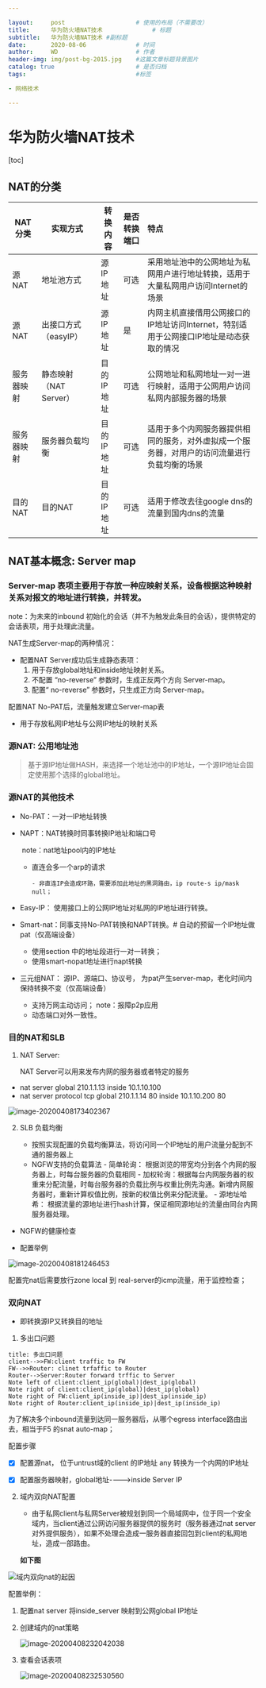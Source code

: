 ```yaml
---

layout:     post   				    # 使用的布局（不需要改）
title:      华为防火墙NAT技术 				# 标题 
subtitle:   华为防火墙NAT技术 #副标题
date:       2020-08-06 				# 时间
author:     WD 						# 作者
header-img: img/post-bg-2015.jpg 	#这篇文章标题背景图片
catalog: true 						# 是否归档
tags:								#标签

- 网络技术

---
```




# 华为防火墙NAT技术

[toc]



## NAT的分类

| NAT 分类   | 实现方式               | 转换内容   | 是否转换端口 | 特点                                                         |
| ---------- | ---------------------- | ---------- | ------------ | :----------------------------------------------------------- |
| 源NAT      | 地址池方式             | 源IP地址   | 可选         | 采用地址池中的公网地址为私网用户进行地址转换，适用于大量私网用户访问Internet的场景 |
| 源NAT      | 出接口方式（easyIP）   | 源IP地址   | 是           | 内网主机直接借用公网接口的IP地址访问Internet，特别适用于公网接口IP地址是动态获取的情况 |
| 服务器映射 | 静态映射（NAT Server） | 目的IP地址 | 可选         | 公网地址和私网地址一对一进行映射，适用于公网用户访问私网内部服务器的场景 |
| 服务器映射 | 服务器负载均衡         | 目的IP地址 | 可选         | 适用于多个内网服务器提供相同的服务，对外虚拟成一个服务器，对用户的访问流量进行负载均衡的场景 |
| 目的NAT    | 目的NAT                | 目的IP地址 | 可选         | 适用于修改去往google dns的流量到国内dns的流量                |



## NAT基本概念: Server map

### Server-map 表项主要用于存放一种应映射关系，设备根据这种映射关系对报文的地址进行转换，并转发。

note：为未来的inbound 初始化的会话（并不为触发此条目的会话），提供特定的会话表项，用于处理此流量。

NAT生成Server-map的两种情况：

- 配置NAT Server成功后生成静态表项：
  1. 用于存放global地址和inside地址映射关系。
  2. 不配置 “no-reverse” 参数时，生成正反两个方向 Server-map。
  3. 配置“ no-reverse” 参数时，只生成正方向 Server-map。

配置NAT No-PAT后，流量触发建立Server-map表

- 用于存放私网IP地址与公网IP地址的映射关系

### 源NAT:  公用地址池

> 基于源IP地址做HASH，来选择一个地址池中的IP地址，一个源IP地址会固定使用那个选择的global地址。

### 源NAT的其他技术

- No-PAT：一对一IP地址转换

- NAPT：NAT转换时同事转换IP地址和端口号

  ​	note：nat地址pool内的IP地址

  - 直连会多一个arp的请求

  		- 非直连IP会造成环路，需要添加此地址的黑洞路由，ip route-s ip/mask null；

- Easy-IP： 使用接口上的公网IP地址对私网的IP地址进行转换。

- Smart-nat：同事支持No-PAT转换和NAPT转换。# 自动的预留一个IP地址做pat（仅高端设备）

  - 使用section 中的地址段进行一对一转换；
  - 使用smart-nopat地址进行napt转换

- 三元组NAT： 源IP、源端口、协议号， 为pat产生server-map，老化时间内保持转换不变（仅高端设备）

  - 支持万网主动访问； note：报障p2p应用
  - 动态端口对外一致性。



### 目的NAT和SLB

1. NAT Server: 

   NAT Server可以用来发布内网的服务器或者特定的服务

- nat server global 210.1.1.13 inside 10.1.10.100
- nat server protocol tcp global 210.1.1.14 80 inside 10.1.10.200 80

![image-20200408173402367](..\img\image-20200408173402367.png)



2. SLB 负载均衡

    - 按照实现配置的负载均衡算法，将访问同一个IP地址的用户流量分配到不通的服务器上
   - NGFW支持的负载算法
         - 简单轮询： 根据浏览的带宽均分到各个内网的服务器上，时每台服务器的负载相同
         - 加权轮询：根据每台内网服务器的权重来分配流量，时每台服务器的负载比例与权重比例先沟通。新增内网服务器时，重新计算权值比例，按新的权值比例来分配流量。
         - 源地址哈希： 根据流量的源地址进行hash计算，保证相同源地址的流量由同台内网服务器处理。
- NGFW的健康检查

- 配置举例

![image-20200408181246453](..\img\image-20200408181246453.png)

配置完nat后需要放行zone local 到  real-server的icmp流量，用于监控检查；

### 双向NAT

- 即转换源IP又转换目的地址

1. 多出口问题

```sequence
title: 多出口问题
client-->>FW:client traffic to FW
FW-->>Router: clinet trfaffic to Router
Router-->Server:Router forward trffic to Server
Note left of client:client_ip(global)|dest_ip(global)
Note right of client:client_ip(global)|dest_ip(global)
Note right of FW:client_ip(inside_ip)|dest_ip(inside_ip)
Note right of Router:client_ip(inside_ip)|dest_ip(inside_ip)
```



为了解决多个inbound流量到达同一服务器后，从哪个egress interface路由出去，相当于F5 的snat auto-map；

配置步骤

- [x] 配置源nat， 位于untrust域的client 的IP地址 any 转换为一个内网的IP地址

- [x] 配置服务器映射，global地址---->inside Server IP

2. 域内双向NAT配置

   - 由于私网client与私网Server被规划到同一个局域网中，位于同一个安全域内，当client通过公网访问服务器提供的服务时（服务器通过nat server对外提供服务），如果不处理会造成一服务器直接回包到client的私网地址，造成一部路由。

   

   **如下图**

![域内双向nat的起因](..\img\image-20200408231508575.png)

配置举例：

1. 配置nat server 将inside_server 映射到公网global IP地址

2. 创建域内的nat策略

   ![image-20200408232042038](..\img\image-20200408232042038.png)  



3. 查看会话表项

   ![image-20200408232530560](..\img\image-20200408232530560.png)



